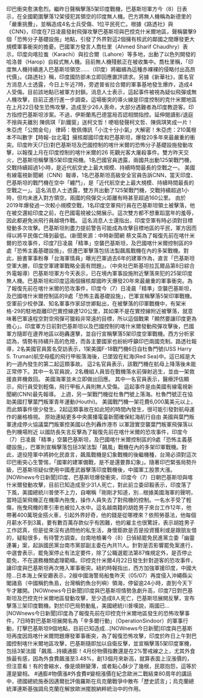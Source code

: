 印巴衝突愈演愈烈。繼昨日聲稱擊落5架印度戰機，巴基斯坦軍方今（8）日表示，在全國範圍擊落12架侵犯其領空的印度無人機。巴方將無人機稱為新德里的「嚴重挑釁」，並稱造成4名士兵受傷、1位平民死亡。根據《路透社》與《CNN》，印度在7日凌晨發射飛彈攻擊巴基斯坦與巴控克什米爾地區，聲稱襲擊9個「恐怖分子基礎設施」地點，引發了外界對這2個擁有核武的鄰國之間爆發更大規模軍事衝突的擔憂。巴國軍方發言人喬杜里（Ahmed Sharif Chaudhry）表示，印度向喀拉蚩（Karachi）與拉合爾（Lahore）等多地，出動了以色列開發的哈洛普（Harop）自殺式無人機。目前無人機殘骸正在被收集中。喬杜里稱，「印度無人機持續進入巴基斯坦領空……（印度）將繼續為這種赤裸裸的侵略付出高昂代價」。《路透社》稱，印度國防部未立即回應置評請求。另據《新華社》，匿名官方消息人士透露，今日上午近7時，旁遮普省拉合爾的軍事基地發生爆炸，造成4人受傷。目前該地點已被軍方封鎖。消息人士表示，這起事件被視為疑似飛彈或無人機攻擊，目前正進行進一步調查。這場衝突的導火線是印度控制的克什米爾地區在上月22日發生恐怖攻擊，造成至少26人喪命，大部分遇難者為印度教遊客。印方指控巴基斯坦涉案。不過，伊斯蘭馬巴德當局否認相關指控。延伸閱讀影/退庭不捨與夫離別 陳佩琪「趴鐵窗」送柯文哲！哽咽發聲柯文哲、陳佩琪笑成一片！朱亞虎「公關金句」 律師：敬佩傳訊「小沈十分小氣」大解密！朱亞虎：210萬根本不叫數字【時報-台北電】擁核鄰國印度和巴基斯坦，爆發20多年來最嚴重的衝突。印度昨天(7日)對巴基斯坦及巴國控制的喀什米爾的恐怖分子基礎設施發動攻擊，以報復上月在印度控制的喀什米爾的26 死觀光客大屠殺事件。雙方昨天交火，巴基斯坦稱擊落5架印度飛機。1名巴國官員透露，兩國共出動125架戰鬥機，交戰持續超過1小時，是近代航空史上最大規模、持續時間最長的空戰之一。 美國有線電視新聞網（CNN）報導，1名巴基斯坦高級安全官員告訴CNN，當天印度、巴基斯坦的戰鬥機在空中「纏鬥」，是「近代航空史上最大規模、持續時間最長的空戰之一」。這名消息人士透露，雙方共出動了125架戰鬥機，交戰持續超過1小時，但均未進入對方領空。兩國的飛彈交火距離有時甚至超過160公里。 由於2019年爆發過一次較小規模空戰，1名印度空軍飛行員在巴基斯坦領土被擊落，他在被交還給印度之前，在巴國電視被公開展示。這次雙方都不想重蹈當年的羞辱，因此都避免派飛行員越境作戰。 這名消息人士還指出，印度空軍有時必須對目標發動多次攻擊。巴基斯坦則盡力提前警告可能成為攻擊目標地區的平民，軍方因而得以將平民傷亡降到最低。(新聞來源：中時新聞網 蔡文英為了報復先前在喀什米爾的恐攻事件，印度7日凌晨「精準」空襲巴基斯坦，及巴國喀什米爾控制區的9處「恐怖主義基礎設施」，但遭巴軍擊落包括法製飆風戰機在內的多架戰機。對此，臉書軍事粉專「台海軍情員」曝光巴軍過去6年的建軍作為，直言「巴基斯坦空軍大勝，印度空軍建軍戰略全面有問題」。（中央社巴斯基坦拉瓦爾品第8日綜合外電報導）巴基斯坦軍方今天表示，已在境內軍事設施附近擊落來犯的25架印度無人機。巴基斯坦和印度這兩個擁核鄰國昨天爆發20年來最嚴重的軍事衝突。為了報復先前在喀什米爾的恐攻事件，印度今（7）日凌晨「精準」空襲巴基斯坦，及巴國喀什米爾控制區的9處「恐怖主義基礎設施」，巴軍宣稱擊落5架印軍戰機。空軍前少校參謀、知名軍事作家邱世卿點出，在被擊落的印軍戰機中，有架米格-29的駐地距離印巴實控線達120公里，其如果不是在實控線附近被擊落，就意味著巴軍遠程空對空飛彈可獵殺非常遠的目標，所以這個戰果「顯然要讓印度更為擔心」。印度軍方日前對巴基斯坦以及巴國控制的喀什米爾發動飛彈攻擊後，巴國軍方隨即在邊界地區以砲轟還擊，並自行宣稱擊落5架印度空軍戰機。西方分析家認為，情勢有持續升高的危險，而各主要國家也紛紛呼籲印巴兩國克制。路透社報導，2名美國官員匿名受訪表示，1架美國F-18戰鬥機6日自杜魯門號(USS Harry S. Truman)航空母艦的飛行甲板落海後，已墜毀在紅海(Red Sea)中。這已經是大約一週內發生的第二起這類事故。 這2名官員表示，該戰鬥機在航母上降落後未能正常停下。其中一名官員說，2名機組人員皆在戰機落水前彈射逃生，並由一架救援直昇機救回。 美國海軍並未立即做出回應。 其中一名官員表示，醫療評估顯示，飛行員受到輕傷，飛行甲板人員則無人受傷。 這起事件是由美國有線電視新聞網(CNN)最先報導。 上週，另一架戰鬥機從杜魯門號上落海。杜魯門號正在協助美國打擊葉門叛軍青年運動(Houthi)。 美國戰鬥機一架花費6,000萬美元以上，而此類事件很少發生。2起這類事故在如此短的時間內發生，很可能引發對航母運作的嚴格檢視。 原始連結更多中央廣播電臺新聞確保紅海航行自由 美國與葉門叛軍達成停火協議葉門叛軍控美國以色列轟炸港市 以軍證實空襲葉門叛軍飛彈落以色列機場附近 以國防長矢言反擊為了報復先前在喀什米爾的恐攻事件，印度今（7）日凌晨「精準」空襲巴基斯坦，及巴國喀什米爾控制區的9處「恐怖主義基礎設施」，巴軍則宣稱擊落包括3架法製「飆風」戰機在內的多架印軍戰機。對此，退役陸軍中將帥化民直言，飆風戰機是幻象戰機的後繼機種，台灣必須對這次印巴衝突心生警惕，「國軍的建軍備戰，是不是還要靠幻象」。隨著印巴緊張局勢升級，巴基斯坦疑似使用中國產武器擊落印度戰機後，中國軍工股票大漲。[NOWnews今日新聞]印度、巴基斯坦爆發衝突，印度今（7）日朝巴基斯坦與喀什米爾發動攻擊，目前已知造成至少31人死亡，對此前立委邱毅表示，印度落了下風，美國總統川普使不上力，自嘲稱「剛剛才知道，別...根據美國海軍的聲明，當時這架飛機正在機庫內拖曳，操作人員失去了對飛機的控制。一名水手受了輕傷，拖曳飛機的牽引車也被拉入水中。這名越南籍的胡姓男子來台工作12年，他帶著400萬現金搭火車，引起外界好奇，他的錢是從哪裡來？依照勞基法，他每個月薪水不到3萬，要有數百萬存款似乎有困難，他的雇主也很驚訝，表示胡姓男子工作認真，但是從來沒有過問他的私生活，身懷鉅款是否是投資獲利或是跟朋友借的，疑點很多，有待警方調查。台南地檢署今（8）日偵結罷免民進黨立委「幽靈連署」案，起訴國民黨台南市黨部副主委在內共11人。針對是否影響罷免案進行，中選會表示，罷免案停止有法定要件，除了公職選罷法第87條規定外，是否停止罷免，不在選務機關處理範疇。印控克什米爾4月22日發生針對遊客的恐攻事件，讓印度與巴基斯坦再次捲入軍事衝突。紐約時報指出，西方加強軍援印度，中國大陸...日本海上保安廳表示，2艘中國海警局船隻昨天（05/07）再度侵入沖繩縣尖閣諸島（中國稱釣魚島，台灣稱釣魚台列嶼）領海，停留逾24小時，直到今天下午才離開。[NOWnews今日新聞]印度與巴基斯坦情勢急劇升高，印度7日對巴基斯坦及巴控克什米爾地區發動攻擊，至少造成8人死亡，巴基斯坦展開反擊，宣布擊落三架印度戰機。對於印巴局勢動亂，美國總統川普嘆說，兩國已...[NOWnews今日新聞]印度為了報復先前在印控克什米爾地區發生的恐怖攻擊事件，7日時對巴基斯坦展開名為「辛多爾行動」（OperationSindoor）的軍事行動，打擊巴基斯坦9個地點，目前已知造成...[NOWnews今日新聞]印度與巴基斯坦再度因爲喀什米爾問題爆發軍事衝突，為了報復恐怖攻擊，印度於昨日上午對巴國控制喀什米爾地區攻擊，巴基斯隨即加以自衛反擊，並宣稱擊落5架印度軍機，包括3架法國「飆風...持續通膨！4月份物價指數還是在2%警戒線之上，尤其外食族最有感，因為外食費飆漲至3.48%，創13個月來新高，就算表面上沒漲價的，但注意看！有的會縮水，像是燒餅變薄，或者點心酥少了幾根，民眾抱怨，這等於還是變相。 #通膨#物價漲#外食費#變相漲價在紀念歐洲二戰結束80周年的講話中，德國總統施泰因邁爾批評俄羅斯在烏克蘭戰爭中散布「歷史謊言」；烏克蘭總統澤連斯基強調烏克蘭在解放歐洲擺脫納粹統治中的作用。